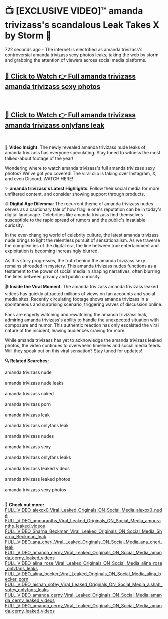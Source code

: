 # 📺 [EXCLUSIVE VIDEO]™ amanda trivizass's scandalous Leak Takes X by Storm 🚀

722 seconds ago - The internet is electrified as amanda trivizass's controversial amanda trivizass sexy photos leaks, taking the web by storm and grabbing the attention of viewers across social media platforms.

<h2><a href="https://github-6l9.pages.dev/link1">🔗 Click to Watch 👉 Full amanda trivizass amanda trivizass sexy photos</a></h2><br>
<h2><a href="https://github-6l9.pages.dev/link2">🔗 Click to Watch 👉 Full amanda trivizass amanda trivizass onlyfans leak</a></h2><br>

🎥 **Video Insight**: The newly revealed amanda trivizass nude leaks of amanda trivizass has everyone speculating. Stay tuned to witness the most talked-about footage of the year!

Wondering where to watch amanda trivizass's full amanda trivizass sexy photos? We've got you covered! The viral clip is taking over Instagram, X, and even Discord. WATCH HERE!

✨ **amanda trivizass's Latest Highlights**: Follow their social media for more unfiltered content, and consider showing support through products.

🌐 **Digital Age Dilemma**: The recurrent theme of amanda trivizass nudes serves as a cautionary tale of how fragile one's reputation can be in today's digital landscape. Celebrities like amanda trivizass find themselves susceptible to the rapid spread of rumors and the public's insatiable curiosity.

In the ever-changing world of celebrity culture, the latest amanda trivizass nude brings to light the relentless pursuit of sensationalism. As we traverse the complexities of the digital era, the line between true entertainment and exploitation is becoming increasingly blurred.

As this story progresses, the truth behind the amanda trivizass sexy remains shrouded in mystery. This amanda trivizass nudes functions as a testament to the power of social media in shaping narratives, often blurring the lines between privacy and public curiosity.

🎬 **Inside the Viral Moment**: The amanda trivizass amanda trivizass leaked videos has quickly attracted millions of views on fan accounts and social media sites. Recently circulating footage shows amanda trivizass in a spontaneous and surprising scenario, triggering waves of discussion online.

Fans are eagerly watching and rewatching the amanda trivizass leak, admiring amanda trivizass's ability to handle the unexpected situation with composure and humor. This authentic reaction has only escalated the viral nature of the incident, leaving audiences craving for more.

While amanda trivizass has yet to acknowledge the amanda trivizass leaked photos, the video continues to overwhelm timelines and social media feeds. Will they speak out on this viral sensation? Stay tuned for updates!

<strong>🔍 Related Searches:</strong>

amanda trivizass nude
<br><br>
amanda trivizass nude leaks
<br><br>
amanda trivizass naked
<br><br>
amanda trivizass porn
<br><br>
amanda trivizass leak
<br><br>
amanda trivizass onlyfans leak
<br><br>
amanda trivizass nudes
<br><br>
amanda trivizass sexy
<br><br>
amanda trivizass onlyfans leaks
<br><br>
amanda trivizass leaked videos
<br><br>
amanda trivizass leaked photos
<br><br>
amanda trivizass sexy photos
<br><br>



<strong>🔗 Check out more:</strong><br>
<a href="./FULL_VIDEO_alexox0_Viral_Leaked_Originals_ON_Social_Media_alexox0_nude.md">FULL_VIDEO_alexox0_Viral_Leaked_Originals_ON_Social_Media_alexox0_nude</a><br>
<a href="./FULL_VIDEO_amouranths_Viral_Leaked_Originals_ON_Social_Media_amouranths_leaked_videos.md">FULL_VIDEO_amouranths_Viral_Leaked_Originals_ON_Social_Media_amouranths_leaked_videos</a><br>
<a href="./FULL_VIDEO_Sharna_Beckman_Viral_Leaked_Originals_ON_Social_Media_Sharna_Beckman_leak.md">FULL_VIDEO_Sharna_Beckman_Viral_Leaked_Originals_ON_Social_Media_Sharna_Beckman_leak</a><br>
<a href="./FULL_VIDEO_ana_cheri_Viral_Leaked_Originals_ON_Social_Media_ana_cheri_leak.md">FULL_VIDEO_ana_cheri_Viral_Leaked_Originals_ON_Social_Media_ana_cheri_leak</a><br>
<a href="./FULL_VIDEO_amanda_cerny_Viral_Leaked_Originals_ON_Social_Media_amanda_cerny_leaked_videos.md">FULL_VIDEO_amanda_cerny_Viral_Leaked_Originals_ON_Social_Media_amanda_cerny_leaked_videos</a><br>
<a href="./FULL_VIDEO_alina_rose_Viral_Leaked_Originals_ON_Social_Media_alina_rose_onlyfans_leaks.md">FULL_VIDEO_alina_rose_Viral_Leaked_Originals_ON_Social_Media_alina_rose_onlyfans_leaks</a><br>
<a href="./FULL_VIDEO_alina_becker_Viral_Leaked_Originals_ON_Social_Media_alina_becker_porn.md">FULL_VIDEO_alina_becker_Viral_Leaked_Originals_ON_Social_Media_alina_becker_porn</a><br>
<a href="./FULL_VIDEO_aishah_sofey_Viral_Leaked_Originals_ON_Social_Media_aishah_sofey_onlyfans_leaks.md">FULL_VIDEO_aishah_sofey_Viral_Leaked_Originals_ON_Social_Media_aishah_sofey_onlyfans_leaks</a><br>
<a href="./FULL_VIDEO_amanda_cerny_Viral_Leaked_Originals_ON_Social_Media_amanda_cerny_leaked_videos.md">FULL_VIDEO_amanda_cerny_Viral_Leaked_Originals_ON_Social_Media_amanda_cerny_leaked_videos</a><br>
<a href="./FULL_VIDEO_amanda_cerny_Viral_Leaked_Originals_ON_Social_Media_amanda_cerny_leaked_videos.md">FULL_VIDEO_amanda_cerny_Viral_Leaked_Originals_ON_Social_Media_amanda_cerny_leaked_videos</a><br>
